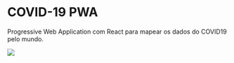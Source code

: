 # COVID-19 PWA

Progressive Web Application com React para mapear os dados do COVID19 pelo mundo.

[![](https://i.imgur.com/qclszEi.jpg)](https://covid19-pwa.netlify.app/)
